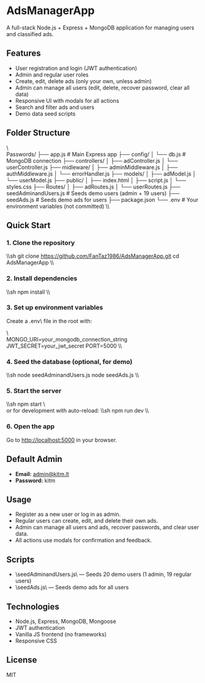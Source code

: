 ﻿# AdsManagerApp

A full-stack Node.js + Express + MongoDB application for managing users and classified ads.

## Features

- User registration and login (JWT authentication)
- Admin and regular user roles
- Create, edit, delete ads (only your own, unless admin)
- Admin can manage all users (edit, delete, recover password, clear all data)
- Responsive UI with modals for all actions
- Search and filter ads and users
- Demo data seed scripts

## Folder Structure

\\\
Passwords/
├── app.js                # Main Express app
├── config/
│   └── db.js             # MongoDB connection
├── controllers/
│   ├── adController.js
│   └── userController.js
├── midleware/
│   ├── adminMiddleware.js
│   ├── authMiddleware.js
│   └── errorHandler.js
├── models/
│   ├── adModel.js
│   └── userModel.js
├── public/
│   ├── index.html
│   ├── script.js
│   └── styles.css
├── Routes/
│   ├── adRoutes.js
│   └── userRoutes.js
├── seedAdminandUsers.js  # Seeds demo users (admin + 19 users)
├── seedAds.js            # Seeds demo ads for users
├── package.json
└── .env                  # Your environment variables (not committed)
\\\

## Quick Start

### 1. Clone the repository

\\\sh
git clone https://github.com/FanTaz1986/AdsManagerApp.git
cd AdsManagerApp
\\\

### 2. Install dependencies

\\\sh
npm install
\\\

### 3. Set up environment variables

Create a \.env\ file in the root with:

\\\
MONGO_URI=your_mongodb_connection_string
JWT_SECRET=your_jwt_secret
PORT=5000
\\\

### 4. Seed the database (optional, for demo)

\\\sh
node seedAdminandUsers.js
node seedAds.js
\\\

### 5. Start the server

\\\sh
npm start
\\\
or for development with auto-reload:
\\\sh
npm run dev
\\\

### 6. Open the app

Go to [http://localhost:5000](http://localhost:5000) in your browser.

## Default Admin

- **Email:** admin@kitm.lt
- **Password:** kitm

## Usage

- Register as a new user or log in as admin.
- Regular users can create, edit, and delete their own ads.
- Admin can manage all users and ads, recover passwords, and clear user data.
- All actions use modals for confirmation and feedback.

## Scripts

- \seedAdminandUsers.js\ — Seeds 20 demo users (1 admin, 19 regular users)
- \seedAds.js\ — Seeds demo ads for all users

## Technologies

- Node.js, Express, MongoDB, Mongoose
- JWT authentication
- Vanilla JS frontend (no frameworks)
- Responsive CSS

## License

MIT
